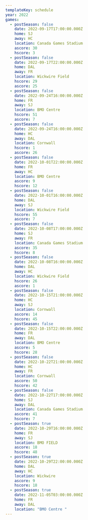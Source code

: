 ```yaml
---
templateKey: schedule
year: 2022
games:
  - postSeason: false
    date: 2022-09-17T17:00:00.000Z
    home: SJ
    away: HC
    location: Canada Games Stadium
    ascore: 30
    hscore: 3
  - postSeason: false
    date: 2022-09-17T22:00:00.000Z
    home: DAL
    away: FR
    location: Wickwire Field
    hscore: 29
    ascore: 25
  - postSeason: false
    date: 2022-09-24T16:00:00.000Z
    home: FR
    away: SJ
    location: BMO Centre
    hscore: 51
    ascore: 7
  - postSeason: false
    date: 2022-09-24T16:00:00.000Z
    home: HC
    away: DAL
    location: Cornwall
    hscore: 1
    ascore: 26
  - postSeason: false
    date: 2022-10-01T22:00:00.000Z
    home: FR
    away: HC
    location: BMO Centre
    ascore: 9
    hscore: 12
  - postSeason: false
    date: 2022-10-01T16:00:00.000Z
    home: DAL
    away: SJ
    location: Wickwire Field
    hscore: 55
    ascore: 7
  - postSeason: false
    date: 2022-10-08T17:00:00.000Z
    home: SJ
    away: FR
    location: Canada Games Stadium
    ascore: 35
    hscore: 8
  - postSeason: false
    date: 2022-10-08T16:00:00.000Z
    home: DAL
    away: HC
    location: Wickwire Field
    hscore: 26
    ascore: 1
  - postSeason: false
    date: 2022-10-15T21:00:00.000Z
    home: HC
    away: SJ
    location: Cornwall
    ascore: 14
    hscore: 45
  - postSeason: false
    date: 2022-10-15T22:00:00.000Z
    home: FR
    away: DAL
    location: BMO Centre
    ascore: 5
    hscore: 28
  - postSeason: false
    date: 2022-10-22T21:00:00.000Z
    home: HC
    away: FR
    location: Cornwall
    ascore: 50
    hscore: 42
  - postSeason: false
    date: 2022-10-22T17:00:00.000Z
    home: SJ
    away: DAL
    location: Canada Games Stadium
    ascore: 41
    hscore: 7
  - postSeason: true
    date: 2022-10-29T16:00:00.000Z
    home: FR
    away: SJ
    location: BMO FIELD
    ascore: 18
    hscore: 48
  - postSeason: true
    date: 2022-10-29T22:00:00.000Z
    home: DAL
    away: HC
    location: Wickwire
    ascore: 9
    hscore: 18
  - postSeason: true
    date: 2022-11-05T03:00:00.000Z
    home: FR
    away: DAL
    location: "BMO Centre "
---
```

